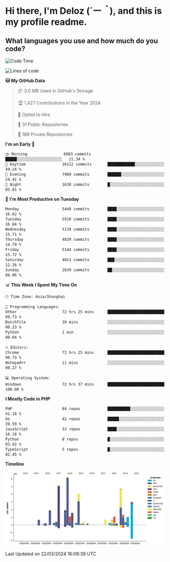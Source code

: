 # **Hi there, I'm Deloz (*´ー｀*), and this is my profile readme.**

## **What languages you use and how much do you code?**

<!--START_SECTION:waka-->
![Code Time](http://img.shields.io/badge/Code%20Time-3%2C539%20hrs%2037%20mins-blue)

![Lines of code](https://img.shields.io/badge/From%20Hello%20World%20I%27ve%20Written-37.7%20million%20lines%20of%20code-blue)

**🐱 My GitHub Data** 

> 📦 3.0 MB Used in GitHub's Storage 
 > 
> 🏆 1,427 Contributions in the Year 2024
 > 
> 💼 Opted to Hire
 > 
> 📜 31 Public Repositories 
 > 
> 🔑 188 Private Repositories 
 > 
**I'm an Early 🐤** 

```text
🌞 Morning                6983 commits        █████░░░░░░░░░░░░░░░░░░░░   21.34 % 
🌆 Daytime                16112 commits       ████████████░░░░░░░░░░░░░   49.24 % 
🌃 Evening                7989 commits        ██████░░░░░░░░░░░░░░░░░░░   24.41 % 
🌙 Night                  1638 commits        █░░░░░░░░░░░░░░░░░░░░░░░░   05.01 % 
```
📅 **I'm Most Productive on Tuesday** 

```text
Monday                   5440 commits        ████░░░░░░░░░░░░░░░░░░░░░   16.62 % 
Tuesday                  5510 commits        ████░░░░░░░░░░░░░░░░░░░░░   16.84 % 
Wednesday                5139 commits        ████░░░░░░░░░░░░░░░░░░░░░   15.71 % 
Thursday                 4839 commits        ████░░░░░░░░░░░░░░░░░░░░░   14.79 % 
Friday                   5144 commits        ████░░░░░░░░░░░░░░░░░░░░░   15.72 % 
Saturday                 4011 commits        ███░░░░░░░░░░░░░░░░░░░░░░   12.26 % 
Sunday                   2639 commits        ██░░░░░░░░░░░░░░░░░░░░░░░   08.06 % 
```


📊 **This Week I Spent My Time On** 

```text
🕑︎ Time Zone: Asia/Shanghai

💬 Programming Languages: 
Other                    72 hrs 25 mins      █████████████████████████   99.73 % 
Batchfile                10 mins             ░░░░░░░░░░░░░░░░░░░░░░░░░   00.23 % 
Python                   1 min               ░░░░░░░░░░░░░░░░░░░░░░░░░   00.04 % 

🔥 Editors: 
Chrome                   72 hrs 25 mins      █████████████████████████   99.73 % 
Notepad++                11 mins             ░░░░░░░░░░░░░░░░░░░░░░░░░   00.27 % 

💻 Operating System: 
Windows                  72 hrs 37 mins      █████████████████████████   100.00 % 
```

**I Mostly Code in PHP** 

```text
PHP                      84 repos            ██████████░░░░░░░░░░░░░░░   41.18 % 
Go                       42 repos            █████░░░░░░░░░░░░░░░░░░░░   20.59 % 
JavaScript               33 repos            ████░░░░░░░░░░░░░░░░░░░░░   16.18 % 
Python                   8 repos             █░░░░░░░░░░░░░░░░░░░░░░░░   03.92 % 
TypeScript               5 repos             █░░░░░░░░░░░░░░░░░░░░░░░░   02.45 % 
```



**Timeline**

![Lines of Code chart](https://raw.githubusercontent.com/deloz/deloz/main/assets/bar_graph.png)


 Last Updated on 22/03/2024 16:08:39 UTC
<!--END_SECTION:waka-->
